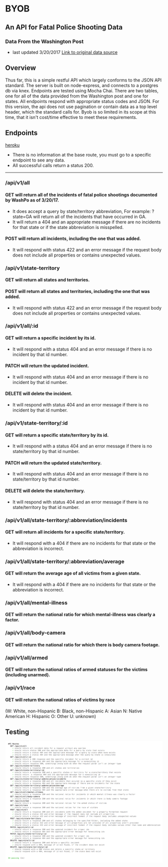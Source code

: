 # BYOB

## An API for Fatal Police Shooting Data

### Data From the Washington Post
* last updated 3/20/2017
[Link to original data source](https://github.com/washingtonpost/data-police-shootings)


## Overview
Thus far, this is a simple restful API which largely conforms to the JSON API standard. The server is built on node-express, and connects to a postgres db via knex. Endpoints are tested using Mocha Chai.  There are two tables, one for all of the data provided from the Washington post and one for states.  All endpoints respond with appropriate status codes and JSON.  For this version, the api does not use pagination or contain data as a top level header, which the standard calls for.  Byob is so limited in its scope at this time, that it isn't cost/time effective to meet these requirements.

## Endpoints
[heroku](https://fatal-police-shootings.herokuapp.com/)
* There is no information at the base route, you must go to a specific endpoint to see any data.
* All successful calls return a status 200.

*****

### /api/v1/all

#### GET will return all of the incidents of fatal police shootings documented by WashPo as of 3/20/17.
* It does accept a query by state/territory abbreviation, For example: ?state=GA will return all of the incidents that have occurred in GA.
* It will return a 404 and an appropriate message if there are no incidents for that state or if the state abbreviation is misspelled.


#### POST will return all incidents, including the one that was added.

* It will respond with status 422 and an error message if the request body does not include all properties or contains unexpected values.

### /api/v1/state-territory

#### GET will return all states and territories.

#### POST will return all states and territories, including the one that was added.

* It will respond with status 422 and an error message if the request body does not include all properties or contains unexpected values.

### /api/v1/all/:id

#### GET will return a specific incident by its id.

* It will respond with a status 404 and an error message if there is no incident by that id number.

#### PATCH will return the updated incident.

* It will respond with status 404 and an error message if there is no incident by that id number.

#### DELETE will delete the incident.

* It will respond with status 404 and an error message if there is no incident by that id number.

### /api/v1/state-territory/:id

#### GET will return a specific state/territory by its id.

* It will respond with a status 404 and an error message if there is no state/territory by that id number.

#### PATCH will return the updated state/territory.

* It will respond with status 404 and an error message if there is no state/territory by that id number.

#### DELETE will delete the state/territory.

* It will respond with status 404 and an error message if there is no state/territory by that id number.

### /api/v1/all/state-territory/:abbreviation/incidents

#### GET will return all incidents for a specific state/territory.

* It will respond with a 404 if there are no incidents for that state or the abbreviation is incorrect.  

### /api/v1/all/state-territory/:abbreviation/average

#### GET will return the average age of all victims from a given state.

* It will respond with a 404 if there are no incidents for that state or the abbreviation is incorrect.  

### /api/v1/all/mental-illness

#### GET will return the national ratio for which mental-illness was clearly a factor.

### /api/v1/all/body-camera

#### GET will return the national ratio for which there is body camera footage.

### /api/v1/all/armed

#### GET will return the national ratios of armed statuses for the victims (including unarmed).

### /api/v1/race

#### GET will return the national ratios of victims by race
(W: White, non-Hispanic
B: Black, non-Hispanic
A: Asian
N: Native American
H: Hispanic
O: Other
U: unknown)


## Testing

![Testing Screenshot](https://github.com/StephanieEA/byob/blob/master/Screen%20Shot%202017-03-25%20at%2011.25.41%20PM.png)
